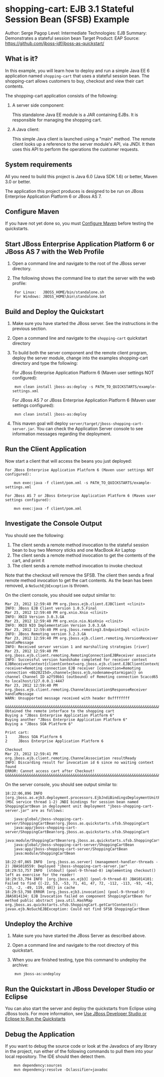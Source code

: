 shopping-cart: EJB 3.1 Stateful Session Bean (SFSB) Example 
=====================================
Author: Serge Pagop
Level: Intermediate
Technologies: EJB
Summary: Demonstrates a stateful session bean
Target Product: EAP
Source: <https://github.com/jboss-jdf/jboss-as-quickstart/>

What is it?
-----------

In this example, you will learn how to deploy and run a simple Java EE 6 application named `shopping-cart` that uses a stateful session bean. The shopping-cart allows customers to buy, checkout and view their cart contents. 

The shopping-cart application consists of the following:

1. A server side component:

    This standalone Java EE module is a JAR containing EJBs. It is responsible for managing the shopping cart.
2. A Java client:

    This simple Java client is launched using a "main" method. The remote client looks up a reference to the server module's API, via JNDI. It then uses this API to perform the operations the customer requests.


System requirements
-------------------

All you need to build this project is Java 6.0 (Java SDK 1.6) or better, Maven 3.0 or better.

The application this project produces is designed to be run on JBoss Enterprise Application Platform 6 or JBoss AS 7. 

 
Configure Maven
---------------

If you have not yet done so, you must [Configure Maven](../README.md#configure-maven) before testing the quickstarts.


Start JBoss Enterprise Application Platform 6 or JBoss AS 7 with the Web Profile
-------------------------

1. Open a command line and navigate to the root of the JBoss server directory.
2. The following shows the command line to start the server with the web profile:

        For Linux:   JBOSS_HOME/bin/standalone.sh
        For Windows: JBOSS_HOME\bin\standalone.bat

 
Build and Deploy the Quickstart
-------------------------

1. Make sure you have started the JBoss server. See the instructions in the previous section.

2. Open a command line and navigate to the `shopping-cart` quickstart directory
3. To build both the server component and the remote client program, deploy the server module, change into the examples shopping-cart directory and type the following:

    For JBoss Enterprise Application Platform 6 (Maven user settings NOT configured): 

        mvn clean install jboss-as:deploy -s PATH_TO_QUICKSTARTS/example-settings.xml
    For JBoss AS 7 or JBoss Enterprise Application Platform 6 (Maven user settings configured): 

        mvn clean install jboss-as:deploy 
4. This maven goal will deploy `server/target/jboss-shopping-cart-server.jar`. You can check the Application Server console to see information messages regarding the deployment.


Run the Client Application
------------------------

Now start a client that will access the beans you just deployed:

    For JBoss Enterprise Application Platform 6 (Maven user settings NOT configured): 

        mvn exec:java -f client/pom.xml -s PATH_TO_QUICKSTARTS/example-settings.xml

    For JBoss AS 7 or JBoss Enterprise Application Platform 6 (Maven user settings configured): 

        mvn exec:java -f client/pom.xml 

Investigate the Console Output
-------------------------------

You should see the following: 

1. The client sends a remote method invocation to the stateful session bean to buy two Memory sticks and one MacBook Air Laptop
2. The client sends a remote method invocation to get the contents of the cart, and print it
3. The client sends a remote method invocation to invoke checkout

Note that the checkout will remove the SFSB. The client then sends a final remote method invocation to get the cart contents. As the bean has been removed, a `NoSuchEjbException` is thrown.

On the client console, you should see output similar to:

    Mar 23, 2012 12:59:40 PM org.jboss.ejb.client.EJBClient <clinit>
    INFO: JBoss EJB Client version 1.0.5.Final
    Mar 23, 2012 12:59:40 PM org.xnio.Xnio <clinit>
    INFO: XNIO Version 3.0.3.GA
    Mar 23, 2012 12:59:40 PM org.xnio.nio.NioXnio <clinit>
    INFO: XNIO NIO Implementation Version 3.0.3.GA
    Mar 23, 2012 12:59:40 PM org.jboss.remoting3.EndpointImpl <clinit>
    INFO: JBoss Remoting version 3.2.3.GA
    Mar 23, 2012 12:59:40 PM org.jboss.ejb.client.remoting.VersionReceiver handleMessage
    INFO: Received server version 1 and marshalling strategies [river]
    Mar 23, 2012 12:59:40 PM org.jboss.ejb.client.remoting.RemotingConnectionEJBReceiver associate
    INFO: Successful version handshake completed for receiver context EJBReceiverContext{clientContext=org.jboss.ejb.client.EJBClientContext@2ad1918a, receiver=Remoting connection EJB receiver [connection=Remoting connection <6b28215d>,channel=jboss.ejb,nodename=ptarmigan]} on channel Channel ID a2f59bb1 (outbound) of Remoting connection 5caccd65 to localhost/127.0.0.1:4447
    Mar 23, 2012 12:59:40 PM org.jboss.ejb.client.remoting.ChannelAssociation$ResponseReceiver handleMessage
    WARN: Unsupported message received with header 0xffffffff
    
    &&&&&&&&&&&&&&&&&&&&&&&&&&&&&&&&&&&&&&&&&&&&&&&&&&&&&&&&&&&&&&&&&&&&&&&&&&&&&&&&
    Obtained the remote interface to the shopping cart
    Buying a "JBoss Enterprise Application Platform 6"
    Buying another "JBoss Enterprise Application Platform 6"
    Buying a "JBoss SOA Platform 6"
    
    Print cart:
    1     JBoss SOA Platform 6
    2     JBoss Enterprise Application Platform 6
    
    Checkout
    Mar 23, 2012 12:59:41 PM org.jboss.ejb.client.remoting.ChannelAssociation resultReady
    INFO: Discarding result for invocation id 6 since no waiting context found
    ERROR: Cannot access cart after Checkout!
    &&&&&&&&&&&&&&&&&&&&&&&&&&&&&&&&&&&&&&&&&&&&&&&&&&&&&&&&&&&&&&&&&&&&&&&&&&&&&&&&

On the server console, you should see output similar to:

    18:22:06,896 INFO  [org.jboss.as.ejb3.deployment.processors.EjbJndiBindingsDeploymentUnitProcessor] (MSC service thread 1-2) JNDI bindings for session bean named ShoppingCartBean in deployment unit deployment "jboss-shopping-cart-server.jar" are as follows:

    	java:global/jboss-shopping-cart-server/ShoppingCartBean!org.jboss.as.quickstarts.sfsb.ShoppingCart
    	java:app/jboss-shopping-cart-server/ShoppingCartBean!org.jboss.as.quickstarts.sfsb.ShoppingCart
    	java:module/ShoppingCartBean!org.jboss.as.quickstarts.sfsb.ShoppingCart
    	java:global/jboss-shopping-cart-server/ShoppingCartBean
    	java:app/jboss-shopping-cart-server/ShoppingCartBean
    	java:module/ShoppingCartBean

    18:22:07,865 INFO  [org.jboss.as.server] (management-handler-threads - 2) JBAS018559: Deployed "jboss-shopping-cart-server.jar"
    18:29:53,757 INFO  [stdout] (pool-9-thread-8) implementing checkout() left as exercise for the reader!
    18:29:53,794 INFO  [org.jboss.as.ejb3] (pool-9-thread-8) JBAS014101: Failed to find {[-22, 53, -53, 71, 41, 47, 72, -112, -113, -93, -43, -23, -2, -49, 119, 40]} in cache
    18:29:53,798 ERROR [org.jboss.ejb3.invocation] (pool-9-thread-9) JBAS014134: EJB Invocation failed on component ShoppingCartBean for method public abstract java.util.HashMap org.jboss.as.quickstarts.sfsb.ShoppingCart.getCartContents(): javax.ejb.NoSuchEJBException: Could not find SFSB ShoppingCartBean


Undeploy the Archive
--------------------

1. Make sure you have started the JBoss Server as described above.
2. Open a command line and navigate to the root directory of this quickstart.
3. When you are finished testing, type this command to undeploy the archive:

        mvn jboss-as:undeploy


Run the Quickstart in JBoss Developer Studio or Eclipse
-------------------------------------
You can also start the server and deploy the quickstarts from Eclipse using JBoss tools. For more information, see [Use JBoss Developer Studio or Eclipse to Run the Quickstarts](../README.md#use-jboss-developer-studio-or-eclipse-to-run-the-quickstarts) 


Debug the Application
---------------------

If you want to debug the source code or look at the Javadocs of any library in the project, run either of the following commands to pull them into your local repository. The IDE should then detect them.

        mvn dependency:sources
        mvn dependency:resolve -Dclassifier=javadoc
